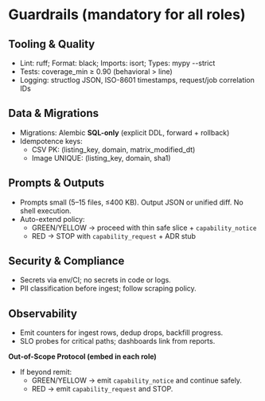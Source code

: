 # Guardrails (mandatory for all roles)

## Tooling & Quality
- Lint: ruff; Format: black; Imports: isort; Types: mypy --strict
- Tests: coverage_min ≥ 0.90 (behavioral > line)
- Logging: structlog JSON, ISO-8601 timestamps, request/job correlation IDs

## Data & Migrations
- Migrations: Alembic **SQL-only** (explicit DDL, forward + rollback)
- Idempotence keys:
  - CSV PK: (listing_key, domain, matrix_modified_dt)
  - Image UNIQUE: (listing_key, domain, sha1)

## Prompts & Outputs
- Prompts small (5–15 files, ≤400 KB). Output JSON or unified diff. No shell execution.
- Auto-extend policy:
  - GREEN/YELLOW → proceed with thin safe slice + `capability_notice`
  - RED → STOP with `capability_request` + ADR stub

## Security & Compliance
- Secrets via env/CI; no secrets in code or logs.
- PII classification before ingest; follow scraping policy.

## Observability
- Emit counters for ingest rows, dedup drops, backfill progress.
- SLO probes for critical paths; dashboards link from reports.

**Out-of-Scope Protocol (embed in each role)**
- If beyond remit:
  - GREEN/YELLOW → emit `capability_notice` and continue safely.
  - RED → emit `capability_request` and STOP.
